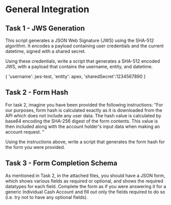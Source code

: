 # General Integration

## Task 1 - JWS Generation 

This script generates a JSON Web Signature (JWS) using the SHA-512 algorithm. It encodes a payload containing user credentials and the current datetime, signed with a shared secret. 

Using these credentials, write a script that generates a SHA-512 encoded JWS, with a payload that contains the username, entity, and datetime.

{
  'username': jws-test,
  'entity': apex,
  'sharedSecret':1234567890
}


## Task 2 - Form Hash 

For task 2, imagine you have been provided the following instructions:
"For our purposes, form hash is calculated exactly as it is downloaded from the API which does not include any user data. The hash value is calculated by base64 encoding the SHA-256 digest of the form contents. This value is then included along with the account holder's input data when making an account request. "

Using the instructions above, write a script that generates the form hash for the form you were provided. 

## Task 3 - Form Completion Schema 

As mentioned in Task 2, in the attached files, you should have a JSON form, which shows various fields as required or optional, and shows the required datatypes for each field. Complete the form as if you were answering it for a generic Individual Cash Account and fill out only the fields required to do so (i.e. try not to have any optional fields). 
